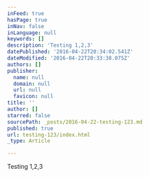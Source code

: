 ```yaml
---
inFeed: true
hasPage: true
inNav: false
inLanguage: null
keywords: []
description: 'Testing 1,2,3'
datePublished: '2016-04-22T20:34:02.541Z'
dateModified: '2016-04-22T20:33:38.075Z'
authors: []
publisher:
  name: null
  domain: null
  url: null
  favicon: null
title: ''
author: []
starred: false
sourcePath: _posts/2016-04-22-testing-123.md
published: true
url: testing-123/index.html
_type: Article

---
```

Testing 1,2,3